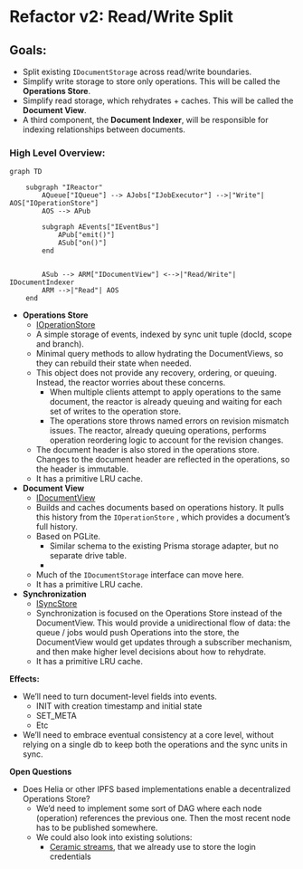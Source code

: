 # Refactor v2: Read/Write Split

## Goals:

- Split existing `IDocumentStorage` across read/write boundaries.
- Simplify write storage to store only operations. This will be called the **Operations Store**.
- Simplify read storage, which rehydrates + caches. This will be called the **Document View**.
- A third component, the **Document Indexer**, will be responsible for indexing relationships between documents.

### High Level Overview:

```mermaid
graph TD

    subgraph "IReactor"
        AQueue["IQueue"] --> AJobs["IJobExecutor"] -->|"Write"| AOS["IOperationStore"]
        AOS --> APub

        subgraph AEvents["IEventBus"]
            APub["emit()"]
            ASub["on()"]
        end

    
        ASub --> ARM["IDocumentView"] <-->|"Read/Write"| IDocumentIndexer
        ARM -->|"Read"| AOS
    end
```

- **Operations Store**
    - [IOperationStore](../Interfaces%201f31f4740a7f8040a49bc416e7e0766e/Interface%20IOperationStore%201fc1f4740a7f80a9bd57ca809ee55bda.md)
    - A simple storage of events, indexed by sync unit tuple (docId, scope and branch).
    - Minimal query methods to allow hydrating the DocumentViews, so they can rebuild their state when needed.
    - This object does not provide any recovery, ordering, or queuing. Instead, the reactor worries about these concerns.
        - When multiple clients attempt to apply operations to the same document, the reactor is already queuing and waiting for each set of writes to the operation store.
        - The operations store throws named errors on revision mismatch issues. The reactor, already queuing operations, performs operation reordering logic to account for the revision changes.
    - The document header is also stored in the operations store. Changes to the document header are reflected in the operations, so the header is immutable.
    - It has a primitive LRU cache.
- **Document View**
    - [IDocumentView](../Interfaces%201f31f4740a7f8040a49bc416e7e0766e/Interface%20IDocumentView%201fc1f4740a7f8033a40ce160fe362209.md)
    - Builds and caches documents based on operations history. It pulls this history from the `IOperationStore` , which provides a document’s full history.
    - Based on PGLite.
        - Similar schema to the existing Prisma storage adapter, but no separate drive table.
        - 
    - Much of the `IDocumentStorage` interface can move here.
    - It has a primitive LRU cache.
- **Synchronization**
    - [ISyncStore](../Interfaces%201f31f4740a7f8040a49bc416e7e0766e/Interface%20ISyncStore%201fc1f4740a7f80e09ecdd805df1d614c.md)
    - Synchronization is focused on the Operations Store instead of the DocumentView. This would provide a unidirectional flow of data: the queue / jobs would push Operations into the store, the DocumentView would get updates through a subscriber mechanism, and then make higher level decisions about how to rehydrate.
    - It has a primitive LRU cache.

**Effects:**

- We’ll need to turn document-level fields into events.
    - INIT with creation timestamp and initial state
    - SET_META
    - Etc
- We’ll need to embrace eventual consistency at a core level, without relying on a single db to keep both the operations and the sync units in sync.

**Open Questions**

- Does Helia or other IPFS based implementations enable a decentralized Operations Store?
    - We’d need to implement some sort of DAG where each node (operation) references the previous one. Then the most recent node has to be published somewhere.
    - We could also look into existing solutions:
        - [Ceramic streams](https://developers.ceramic.network/docs/protocol/js-ceramic/streams/streams-index), that we already use to store the login credentials
